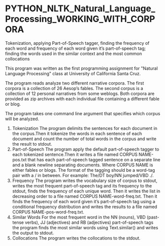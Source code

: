 # PYTHON_NLTK_Natural_Language_Processing_WORKING_WITH_CORPORA
Tokenization, applying Part-of-Speech tagger, finding the frequency of each word and frequency of each word given it’s part-of-speech tag; finding the words used in the similar context and the most common collocations

This program was written as the first programming assignment for "Natural Language Processing" class at University of California Santa Cruz.

The program reads analyze two different narrative corpora. The first corpora is a collection of 26 Aesop’s 
fables. The second corpus is a collection of 12 personal narratives from some weblogs. Both corpora are provided as 
zip archives with each individual file containing a different fable or blog.

The program takes one command line argument that specifies which corpus will be analyzed. 
1. Tokenization
The program delimits the sentences for each document in the corpus.Then it tokenize the words in each sentence of each 
document and count the number of total words in the corpus and write the result to stdout.
2. Part-of-Speech
The program apply the default part-of-speech tagger to each tokenized sentence.Then it writes a file named
CORPUS NAME-pos.txt that has each part-of-speech tagged sentence on a separate line and a blank newline separating documents. Where CORPUS NAME is either fables or blogs. The format of the tagging should be a word-tag pair with a / in between. For example: The/DT boy/NN jumped/VBD ./.
3. Frequency
The program writes the vocabulary size of corpus to stdout, writes the most frequent part-of-speech tag and its frequency
to the stdout, finds the frequency of each unique word. Then it writes the list in decreasing order to a file named 
CORPUS NAME-word-freq.txt. Then it finds  the frequency of each word given it’s part-of-speech tag using a conditional 
frequency distribution and writes the results to a file named CORPUS NAME-pos-word-freq.txt.
4. Similar Words
For the most frequent word in the NN (nouns), VBD (past-tense verbs), JJ (adjectives) and RB (adjectives) part-of-speech
tags the program finds the most similar words using Text.similar() and writes the output to stdout.
5. Collocations
The program writes the collocations to the stdout.
